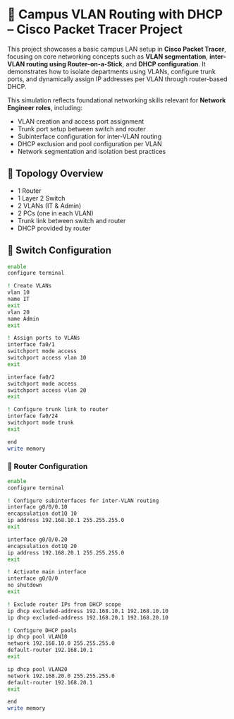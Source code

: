 # 📡 Campus VLAN Routing with DHCP – Cisco Packet Tracer Project

This project showcases a basic campus LAN setup in **Cisco Packet Tracer**, focusing on core networking concepts such as **VLAN segmentation**, **inter-VLAN routing using Router-on-a-Stick**, and **DHCP configuration**. It demonstrates how to isolate departments using VLANs, configure trunk ports, and dynamically assign IP addresses per VLAN through router-based DHCP.

This simulation reflects foundational networking skills relevant for **Network Engineer roles**, including:

- VLAN creation and access port assignment  
- Trunk port setup between switch and router  
- Subinterface configuration for inter-VLAN routing  
- DHCP exclusion and pool configuration per VLAN  
- Network segmentation and isolation best practices

## 📁 Topology Overview

- 1 Router
- 1 Layer 2 Switch
- 2 VLANs (IT & Admin)
- 2 PCs (one in each VLAN)
- Trunk link between switch and router
- DHCP provided by router

## 🔧 Switch Configuration

```bash
enable
configure terminal

! Create VLANs
vlan 10
name IT
exit
vlan 20
name Admin
exit

! Assign ports to VLANs
interface fa0/1
switchport mode access
switchport access vlan 10
exit

interface fa0/2
switchport mode access
switchport access vlan 20
exit

! Configure trunk link to router
interface fa0/24
switchport mode trunk
exit

end
write memory
```

### 🔧 Router Configuration
```bash
enable
configure terminal

! Configure subinterfaces for inter-VLAN routing
interface g0/0/0.10
encapsulation dot1Q 10
ip address 192.168.10.1 255.255.255.0
exit

interface g0/0/0.20
encapsulation dot1Q 20
ip address 192.168.20.1 255.255.255.0
exit

! Activate main interface
interface g0/0/0
no shutdown
exit

! Exclude router IPs from DHCP scope
ip dhcp excluded-address 192.168.10.1 192.168.10.10
ip dhcp excluded-address 192.168.20.1 192.168.20.10

! Configure DHCP pools
ip dhcp pool VLAN10
network 192.168.10.0 255.255.255.0
default-router 192.168.10.1
exit

ip dhcp pool VLAN20
network 192.168.20.0 255.255.255.0
default-router 192.168.20.1
exit

end
write memory

```
